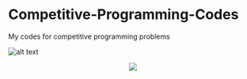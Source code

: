 # Competitive-Programming-Codes
My codes for competitive programming problems

![alt text](https://i.imgur.com/3hNbtry.png)

<p align="center">
  <img src ="https://i.imgur.com/3hNbtry.png"/>
</p>
